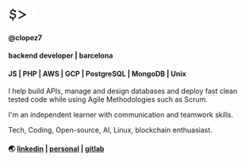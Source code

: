 <img src="cursor.gif" height="30" />

#### @clopez7

#### backend developer | barcelona 

#### JS | PHP | AWS | GCP | PostgreSQL | MongoDB | Unix

I help build APIs, manage and design databases and deploy fast clean tested code while using Agile Methodologies such as Scrum.

I'm an independent learner with communication and teamwork skills.

Tech, Coding, Open-source, AI, Linux, blockchain enthuasiast.

#### 🌏 [linkedin](https://www.linkedin.com/in/celopez12) | [personal](https://clopez7.github.io) | [gitlab]([www.gitlab.com/clopez12) 
